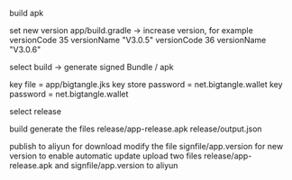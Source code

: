 build apk

   set new version
     app/build.gradle  ->  increase version, for example
             versionCode 35
             versionName "V3.0.5"
             versionCode 36
             versionName "V3.0.6"

  select build -> generate signed Bundle / apk

  key file = app/bigtangle.jks
  key store password = net.bigtangle.wallet
  key password = net.bigtangle.wallet


select release

  build generate the files release/app-release.apk release/output.json

publish to aliyun for download
    modify the file  signfile/app.version for new version to enable automatic update
    upload  two files  release/app-release.apk  and signfile/app.version  to aliyun
